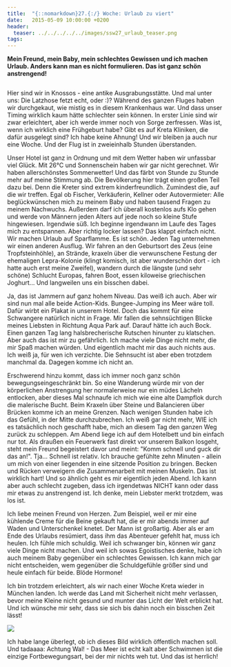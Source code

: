 ```yaml
---
title:  "{::nomarkdown}27.{:/} Woche: Urlaub zu viert"
date:   2015-05-09 10:00:00 +0200
header:
  teaser: ../../../../../images/ssw27_urlaub_teaser.png
tags:
---
```

**Mein Freund, mein Baby, mein schlechtes Gewissen und ich machen Urlaub. Anders kann man es nicht formulieren. Das ist ganz schön anstrengend!**

<figure>
  <img src="../../../../../images/ssw27_urlaub.jpg" alt="">
  <figcaption></figcaption>
</figure>

Hier sind wir in Knossos - eine antike Ausgrabungsstätte. Und mal unter uns: Die Latzhose fetzt echt, oder :)?
Während des ganzen Fluges haben wir durchgekaut, wie mistig es in diesem Krankenhaus war. Und dass unser Timing wirklich kaum hätte schlechter sein können. In erster Linie sind wir zwar erleichtert, aber ich werde immer noch von Sorge zerfressen. Was ist, wenn ich wirklich eine Frühgeburt habe? Gibt es auf Kreta Kliniken, die dafür ausgelegt sind? Ich habe keine Ahnung! Und wir bleiben ja auch nur eine Woche. Und der Flug ist in zweieinhalb Stunden überstanden.

Unser Hotel ist ganz in Ordnung und mit dem Wetter haben wir unfassbar viel Glück. Mit 26°C und Sonnenschein haben wir gar nicht gerechnet. Wir haben allerschönstes Sommerwetter! Und das färbt von Stunde zu Stunde mehr auf meine Stimmung ab. Die Bevölkerung hier trägt einen großen Teil dazu bei. Denn die Kreter sind extrem kinderfreundlich. Zumindest die, auf die wir treffen. Egal ob Fischer, Verkäuferin, Kellner oder Autovermieter: Alle beglückwünschen mich zu meinem Baby und haben tausend Fragen zu meinem Nachwuchs. Außerdem darf ich überall kostenlos aufs Klo gehen und werde von Männern jeden Alters auf jede noch so kleine Stufe hingewiesen. Irgendwie süß. Ich beginne irgendwann im Laufe des Tages mich zu entspannen. Aber richtig locker lassen? Das klappt einfach nicht. Wir machen Urlaub auf Sparflamme. Es ist schön. Jeden Tag unternehmen wir einen anderen Ausflug. Wir fahren an den Geburtsort des Zeus (eine Tropfsteinhöhle), an Strände, kraxeln über die verwunschene Festung der ehemaligen Lepra-Kolonie (klingt komisch, ist aber wunderschön dort - ich hatte auch erst meine Zweifel), wandern durch die längste (und sehr schöne) Schlucht Europas, fahren Boot, essen kiloweise griechischen Joghurt... Und langweilen uns ein bisschen dabei.

Ja, das ist Jammern auf ganz hohem Niveau. Das weiß ich auch. Aber wir sind nun mal alle beide Action-Kids. Bungee-Jumping ins Meer wäre toll. Dafür wirbt ein Plakat in unserem Hotel. Doch das kommt für eine Schwangere natürlich nicht in Frage. Mir fallen die sehnsüchtigen Blicke meines Liebsten in Richtung Aqua Park auf. Darauf hätte ich auch Bock. Einen ganzen Tag lang halsbrecherische Rutschen hinunter zu klatschen. Aber auch das ist mir zu gefährlich. Ich mache viele Dinge nicht mehr, die mir Spaß machen würden. Und eigentlich macht mir das auch nichts aus. Ich weiß ja, für wen ich verzichte. Die Sehnsucht ist aber eben trotzdem manchmal da. Dagegen komme ich nicht an.

Erschwerend hinzu kommt, dass ich immer noch ganz schön bewegungseingeschränkt bin. So eine Wanderung würde mir von der körperlichen Anstrengung her normalerweise nur ein müdes Lächeln entlocken, aber dieses Mal schnaufe ich mich wie eine alte Dampflok durch die malerische Bucht. Beim Kraxeln über Steine und Balancieren über Brücken komme ich an meine Grenzen. Nach wenigen Stunden habe ich das Gefühl, in der Mitte durchzubrechen. Ich weiß gar nicht mehr, WIE ich es tatsächlich noch geschafft habe, mich an diesem Tag den ganzen Weg zurück zu schleppen. Am Abend liege ich auf dem Hotelbett und bin einfach nur tot. Als draußen ein Feuerwerk fast direkt vor unserem Balkon losgeht, steht mein Freund begeistert davor und meint: "Komm schnell und guck dir das an!". Tja... Schnell ist relativ. Ich brauche gefühlte zehn Minuten - allein um mich von einer liegenden in eine sitzende Position zu bringen. Becken und Rücken verweigern die Zusammenarbeit mit meinen Muskeln. Das ist wirklich hart! Und so ähnlich geht es mir eigentlich jeden Abend. Ich kann aber auch schlecht zugeben, dass ich irgendetwas NICHT kann oder dass mir etwas zu anstrengend ist. Ich denke, mein Liebster merkt trotzdem, was los ist.

Ich liebe meinen Freund von Herzen. Zum Beispiel, weil er mir eine kühlende Creme für die Beine gekauft hat, die er mir abends immer auf Waden und Unterschenkel knetet. Der Mann ist großartig. Aber als er am Ende des Urlaubs resümiert, dass ihm das Abenteuer gefehlt hat, muss ich heulen. Ich fühle mich schuldig. Weil ich schwanger bin, können wir ganz viele Dinge nicht machen. Und weil ich sowas Egoistisches denke, habe ich auch meinem Baby gegenüber ein schlechtes Gewissen. Ich kann mich gar nicht entscheiden, wem gegenüber die Schuldgefühle größer sind und heule einfach für beide. Blöde Hormone!

Ich bin trotzdem erleichtert, als wir nach einer Woche Kreta wieder in München landen. Ich werde das Land mit Sicherheit nicht mehr verlassen, bevor meine Kleine nicht gesund und munter das Licht der Welt erblickt hat. Und ich wünsche mir sehr, dass sie sich bis dahin noch ein bisschen Zeit lässt!

![](../../../../../images/ssw27_katja_schwimmen.jpg)

Ich habe lange überlegt, ob ich dieses Bild wirklich öffentlich machen soll. Und tadaaaa: Achtung Wal! - Das Meer ist echt kalt aber Schwimmen ist die einzige Fortbewegungsart, bei der mir nichts weh tut. Und das ist herrlich!